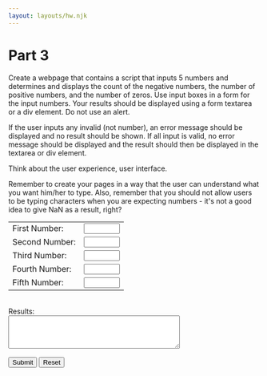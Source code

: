 ```yaml
---
layout: layouts/hw.njk
---
```

# Part 3
Create a webpage that contains a script that inputs 5 numbers and determines and displays the count of the negative numbers, the number of positive numbers, and the number of zeros. Use input boxes in a form for the input numbers. Your results should be displayed using a form textarea or a div element. Do not use an alert.

If the user inputs any invalid (not number), an error message should be displayed and no result should be shown. If all input is valid, no error message should be displayed and the result should then be displayed in the textarea or div element.

Think about the user experience, user interface.

Remember to create your pages in a way that the user can understand what you want him/her to type. Also, remember that you should not allow users to be typing characters when you are expecting numbers - it's not a good idea to give NaN as a result, right?

<section class="body">
<form name="myform">
<table>
<tr>
<td>First Number:</td>
<td><input type="number" name="num1" size="10" step="1" min="-100" max="100" required><span class="validity"></span></td>
</tr>
<tr>
<td>Second Number:</td>
<td><input type="number" name="num2" size="10" step="1" min="-100" max="100" required><span class="validity"></span></td>
</tr>
<tr>
<td>Third Number:</td>
<td><input type="number" name="num3" size="10" step="1" min="-100" max="100" required><span class="validity"></span></td>
</tr>
<tr>
<td>Fourth Number:</td>
<td><input type="number" name="num4" size="10" step="1" min="-100" max="100" required><span class="validity"></span></td>
</tr>
<tr>
<td>Fifth Number:</td>
<td><input type="number" name="num5" size="10" step="1" min="-100" max="100" required><span class="validity"></span></td>
</tr>
</table>
<br> Results: <br>
<textarea rows="4" cols="40" name="result" id="results">
</textarea>
<br><br>
<input type="button" onclick="process()" value="Submit">
<input type="reset" value="Reset" id="reset">

</form>
</section>

<script>
function process()
{
let numbers = [];

let negnum = 0, posnum = 0, zeronum = 0;

numbers[0] = parseInt(document.forms["myform"].elements["num1"].value);
numbers[1] = parseInt(document.forms["myform"].elements["num2"].value);
numbers[2] = parseInt(document.forms["myform"].elements["num3"].value);
numbers[3] = parseInt(document.forms["myform"].elements["num4"].value);
numbers[4] = parseInt(document.forms["myform"].elements["num5"].value);

for (let i = 0; i < 5 ; i++) {
    if (numbers[i] < 0) {
        negnum++;
    } else if (numbers[i] > 0) {
        posnum++;
    } else {
        zeronum++;
    }
}


if (isNaN(numbers[0]) || isNaN(numbers[1]) || isNaN(numbers[2]) || isNaN(numbers[3]) || isNaN(numbers[4])) {
    document.forms["myform"].elements["result"].value = ("You have entered invalid input. Please enter integers only."); 
} else {
    document.forms["myform"].elements["result"].textContent = ("You have entered " + negnum + " negative, " + posnum + " positive, and " + zeronum + " zero numbers."); 
}
}
</script>